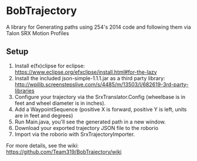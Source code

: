 # BobTrajectory
A library for Generating paths using 254's 2014 code and following them via Talon SRX Motion Profiles

## Setup
1. Install e(fx)clipse for eclipse: https://www.eclipse.org/efxclipse/install.html#for-the-lazy
2. Install the included json-simple-1.1.1.jar as a third party library: http://wpilib.screenstepslive.com/s/4485/m/13503/l/682619-3rd-party-libraries
3. Configure your trajectory via the SrxTranslator.Config (wheelbase is in feet and wheel diameter is in inches).
4. Add a WaypointSequence (positive X is forward, positive Y is left, units are in feet and degrees)
5. Run Main.java, you'll see the generated path in a new window.
6. Download your exported trajectory JSON file to the roborio
7. Import via the roborio with SrxTrajectoryImporter.


For more details, see the wiki: https://github.com/Team319/BobTrajectory/wiki
